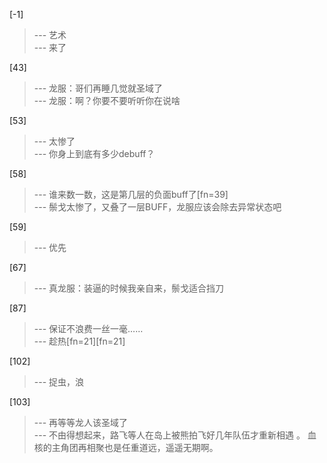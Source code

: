 
[-1] 
>--- 艺术<br>
>--- 来了<br>

[43] 
>--- 龙服：哥们再睡几觉就圣域了<br>
>--- 龙服：啊？你要不要听听你在说啥<br>

[53] 
>--- 太惨了<br>
>--- 你身上到底有多少debuff？<br>

[58] 
>--- 谁来数一数，这是第几层的负面buff了[fn=39]<br>
>--- 鬃戈太惨了，又叠了一层BUFF，龙服应该会除去异常状态吧<br>

[59] 
>--- 优先<br>

[67] 
>--- 真龙服：装逼的时候我亲自来，鬃戈适合挡刀<br>

[87] 
>--- 保证不浪费一丝一毫……<br>
>--- 趁热[fn=21][fn=21]<br>

[102] 
>--- 捉虫，浪<br>

[103] 
>--- 再等等龙人该圣域了<br>
>--- 不由得想起来，路飞等人在岛上被熊拍飞好几年队伍才重新相遇 。 血核的主角团再相聚也是任重道远，遥遥无期啊。<br>
